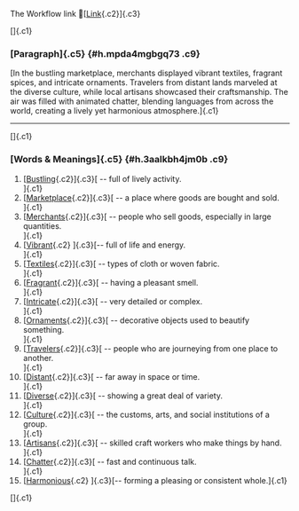 The Workflow link
👏[[Link](https://www.google.com/url?q=http://www.google.com&sa=D&source=editors&ust=1756617908649458&usg=AOvVaw1wxSrWym-nXN-wMxezbuCS){.c2}]{.c3}

[]{.c1}

### [Paragraph]{.c5} {#h.mpda4mgbgq73 .c9}

[In the bustling marketplace, merchants displayed vibrant textiles,
fragrant spices, and intricate ornaments. Travelers from distant lands
marveled at the diverse culture, while local artisans showcased their
craftsmanship. The air was filled with animated chatter, blending
languages from across the world, creating a lively yet harmonious
atmosphere.]{.c1}

------------------------------------------------------------------------

[]{.c1}

### [Words & Meanings]{.c5} {#h.3aalkbh4jm0b .c9}

1.  [[Bustling](https://www.google.com/url?q=http://www.google.com&sa=D&source=editors&ust=1756617908650397&usg=AOvVaw2oQOwMamEEQv3NYUrf9sEd){.c2}]{.c3}[ --
    full of lively activity.\
    ]{.c1}
2.  [[Marketplace](https://www.google.com/url?q=http://www.google.com&sa=D&source=editors&ust=1756617908650595&usg=AOvVaw08JuwlhcFN1AjFqVPMhfNn){.c2}]{.c3}[ --
    a place where goods are bought and sold.\
    ]{.c1}
3.  [[Merchants](https://www.google.com/url?q=http://www.google.com&sa=D&source=editors&ust=1756617908650751&usg=AOvVaw3aRXCwn4g9h7NAhPWqfSHe){.c2}]{.c3}[ --
    people who sell goods, especially in large quantities.\
    ]{.c1}
4.  [[Vibrant](https://www.google.com/url?q=http://www.google.com&sa=D&source=editors&ust=1756617908650977&usg=AOvVaw3wSVm9TeZ5AJSXFHzd06yz){.c2}
    ]{.c3}[-- full of life and energy.\
    ]{.c1}
5.  [[Textiles](https://www.google.com/url?q=http://www.google.com&sa=D&source=editors&ust=1756617908651113&usg=AOvVaw06i-cGNPt_paSXdP3e8R-V){.c2}]{.c3}[ --
    types of cloth or woven fabric.\
    ]{.c1}
6.  [[Fragrant](https://www.google.com/url?q=http://www.google.com&sa=D&source=editors&ust=1756617908651240&usg=AOvVaw2kz0xXSF8MoEX8AZ9WDx7v){.c2}]{.c3}[ --
    having a pleasant smell.\
    ]{.c1}
7.  [[Intricate](https://www.google.com/url?q=http://www.google.com&sa=D&source=editors&ust=1756617908651378&usg=AOvVaw0qTUoAz6dV-DatYXbdfen6){.c2}]{.c3}[ --
    very detailed or complex.\
    ]{.c1}
8.  [[Ornaments](https://www.google.com/url?q=http://www.google.com&sa=D&source=editors&ust=1756617908651526&usg=AOvVaw0zortUHVURSH-sH7FXr5VT){.c2}]{.c3}[ --
    decorative objects used to beautify something.\
    ]{.c1}
9.  [[Travelers](https://www.google.com/url?q=http://www.google.com&sa=D&source=editors&ust=1756617908651750&usg=AOvVaw0Wmqp_pQgzwLhmXSQO5I52){.c2}]{.c3}[ --
    people who are journeying from one place to another.\
    ]{.c1}
10. [[Distant](https://www.google.com/url?q=http://www.google.com&sa=D&source=editors&ust=1756617908651908&usg=AOvVaw20Sxmece1H8xz37QDavL4p){.c2}]{.c3}[ --
    far away in space or time.\
    ]{.c1}
11. [[Diverse](https://www.google.com/url?q=http://www.google.com&sa=D&source=editors&ust=1756617908652044&usg=AOvVaw1IYuJ5MImuA5Q1T4Y6Cim_){.c2}]{.c3}[ --
    showing a great deal of variety.\
    ]{.c1}
12. [[Culture](https://www.google.com/url?q=http://www.google.com&sa=D&source=editors&ust=1756617908652171&usg=AOvVaw25dMk3bAnjbCx_v8U_i1Ra){.c2}]{.c3}[ --
    the customs, arts, and social institutions of a group.\
    ]{.c1}
13. [[Artisans](https://www.google.com/url?q=http://www.google.com&sa=D&source=editors&ust=1756617908652310&usg=AOvVaw3OKxzt6IU9em-_QT6gBB2s){.c2}]{.c3}[ --
    skilled craft workers who make things by hand.\
    ]{.c1}
14. [[Chatter](https://www.google.com/url?q=http://www.google.com&sa=D&source=editors&ust=1756617908652450&usg=AOvVaw2AIvlCN0YgmryygjtnsvK6){.c2}]{.c3}[ --
    fast and continuous talk.\
    ]{.c1}
15. [[Harmonious](https://www.google.com/url?q=http://www.google.com&sa=D&source=editors&ust=1756617908652577&usg=AOvVaw0XOtiZLqeuZddwMgPrAhZ4){.c2}
    ]{.c3}[-- forming a pleasing or consistent whole.]{.c1}

[]{.c1}
